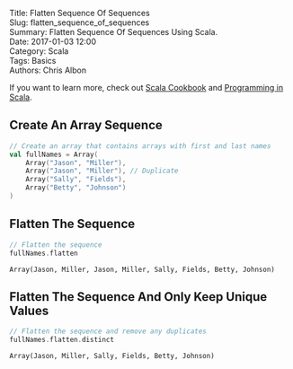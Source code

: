 Title: Flatten Sequence Of Sequences   
Slug: flatten_sequence_of_sequences       
Summary: Flatten Sequence Of Sequences Using Scala.  
Date: 2017-01-03 12:00  
Category: Scala  
Tags: Basics  
Authors: Chris Albon

If you want to learn more, check out [Scala Cookbook](http://amzn.to/2lxbrxN) and [Programming in Scala](http://amzn.to/2lEtsLt).

## Create An Array Sequence


```scala
// Create an array that contains arrays with first and last names
val fullNames = Array(
    Array("Jason", "Miller"),
    Array("Jason", "Miller"), // Duplicate
    Array("Sally", "Fields"),
    Array("Betty", "Johnson")
)
```

## Flatten The Sequence


```scala
// Flatten the sequence
fullNames.flatten
```




    Array(Jason, Miller, Jason, Miller, Sally, Fields, Betty, Johnson)



## Flatten The Sequence And Only Keep Unique Values


```scala
// Flatten the sequence and remove any duplicates
fullNames.flatten.distinct
```




    Array(Jason, Miller, Sally, Fields, Betty, Johnson)
